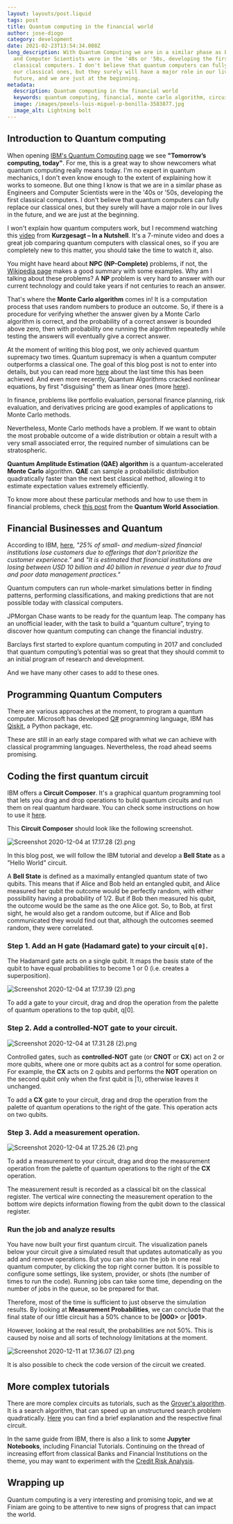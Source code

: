 ```yaml
---
layout: layouts/post.liquid
tags: post
title: Quantum computing in the financial world
author: jose-diogo
category: development
date: 2021-02-23T13:54:34.088Z
long_description: With Quantum Computing we are in a similar phase as Engineers
  and Computer Scientists were in the '40s or '50s, developing the first
  classical computers. I don't believe that quantum computers can fully replace
  our classical ones, but they surely will have a major role in our lives in the
  future, and we are just at the beginning.
metadata:
  description: Quantum computing in the financial world
  keywords: quantum computing, financial, monte carlo algorithm, circuit composer
  image: /images/pexels-luis-miguel-p-bonilla-3583877.jpg
  image_alt: Lightning bolt
---
```

## Introduction to Quantum computing

When opening [IBM's Quantum Computing page](https://www.ibm.com/quantum-computing/) we see **"Tomorrow’s computing, today"**. For me, this is a great way to show newcomers what quantum computing really means today. I'm no expert in quantum mechanics, I don't even know enough to the extent of explaining how it works to someone. But one thing I know is that we are in a similar phase as Engineers and Computer Scientists were in the '40s or '50s, developing the first classical computers. I don't believe that quantum computers can fully replace our classical ones, but they surely will have a major role in our lives in the future, and we are just at the beginning.

I won't explain how quantum computers work, but I recommend watching this [video](https://www.youtube.com/watch?v=JhHMJCUmq28) from **Kurzgesagt – In a Nutshell**. It's a 7-minute video and does a great job comparing quantum computers with classical ones, so if you are completely new to this matter, you should take the time to watch it, also.

You might have heard about **NPC (NP-Complete)** problems, if not, the [Wikipedia page](https://en.wikipedia.org/wiki/NP-completeness) makes a good summary with some examples. Why am I talking about these problems? A **NP** problem is very hard to answer with our current technology and could take years if not centuries to reach an answer.

That's where the **Monte Carlo algorithm** comes in! It is a computation process that uses random numbers to produce an outcome. So, if there is a procedure for verifying whether the answer given by a Monte Carlo algorithm is correct, and the probability of a correct answer is bounded above zero, then with probability one running the algorithm repeatedly while testing the answers will eventually give a correct answer.

At the moment of writing this blog post, we only achieved quantum supremacy two times. Quantum supremacy is when a quantum computer outperforms a classical one. The goal of this blog post is not to enter into details, but you can read more [here](https://www.scientificamerican.com/article/light-based-quantum-computer-exceeds-fastest-classical-supercomputers/) about the last time this has been achieved. And even more recently, Quantum Algorithms cracked nonlinear equations, by first "disguising" them as linear ones (more [here](https://www.quantamagazine.org/new-quantum-algorithms-finally-crack-nonlinear-equations-20210105/)).

In finance, problems like portfolio evaluation, personal finance planning, risk evaluation, and derivatives pricing are good examples of applications to Monte Carlo methods.

Nevertheless, Monte Carlo methods have a problem. If we want to obtain the most probable outcome of a wide distribution or obtain a result with a very small associated error, the required number of simulations can be stratospheric.

**Quantum Amplitude Estimation (QAE) algorithm** is a quantum-accelerated **Monte Carlo** algorithm. **QAE** can sample a probabilistic distribution quadratically faster than the next best classical method, allowing it to estimate expectation values extremely efficiently.

To know more about these particular methods and how to use them in financial problems, check [this post](https://medium.com/@quantum_wa/quantum-computing-and-finance-f7839c894979) from the **Quantum World Association**.

## Financial Businesses and Quantum

According to IBM, [here](https://www.ibm.com/quantum-computing/technology/quantum-in-finance/?cm_sp=ThinkDigitalResources-_-Infrastructure-_-Quantum%20finance), _"25% of small- and medium-sized financial institutions lose customers due to offerings that don’t prioritize the customer experience."_ and _"It is estimated that financial institutions are losing between USD 10 billion and 40 billion in revenue a year due to fraud and poor data management practices."_

Quantum computers can run whole-market simulations better in finding patterns, performing classifications, and making predictions that are not possible today with classical computers.

JPMorgan Chase wants to be ready for the quantum leap. The company has an unofficial leader, with the task to build a “quantum culture”, trying to discover how quantum computing can change the financial industry. 

Barclays first started to explore quantum computing in 2017 and concluded that quantum computing’s potential was so great that they should commit to an initial program of research and development.

And we have many other cases to add to these ones.

## Programming Quantum Computers

There are various approaches at the moment, to program a quantum computer. Microsoft has developed [Q#](https://docs.microsoft.com/en-us/quantum/overview/what-is-qsharp-and-qdk) programming language, IBM has [Qiskit](https://qiskit.org/documentation/), a Python package, etc.

These are still in an early stage compared with what we can achieve with classical programming languages. Nevertheless, the road ahead seems promising.

## Coding the first quantum circuit

IBM offers a **Circuit Composer**. It's a graphical quantum programming tool that lets you drag and drop operations to build quantum circuits and run them on real quantum hardware. You can check some instructions on how to use it [here](https://quantum-computing.ibm.com/docs/iqx/overview).

This **Circuit Composer** should look like the following screenshot.

![Screenshot 2020-12-04 at 17.17.28 (2).png](https://draftin.com:443/images/77322?token=xdggs-5af3vy0IJU_YhTikSKfRglqoN3vJP9tpkK5zuuQIUhQlcIXVRQSKlHC7u-qPCZ1Hk8GDDlA9Ic2IuJGmU) 

In this blog post, we will follow the IBM tutorial and develop a **Bell State** as a "Hello World" circuit.

A **Bell State** is defined as a maximally entangled quantum state of two qubits. This means that if Alice and Bob held an entangled qubit, and Alice measured her qubit the outcome would be perfectly random, with either possibility having a probability of 1/2. But if Bob then measured his qubit, the outcome would be the same as the one Alice got. So, to Bob, at first sight, he would also get a random outcome, but if Alice and Bob communicated they would find out that, although the outcomes seemed random, they were correlated.

### Step 1. Add an **H** gate (Hadamard gate) to your circuit `q[0]`.

The Hadamard gate acts on a single qubit. It maps the basis state of the qubit to have equal probabilities to become 1 or 0 (i.e. creates a superposition).

![Screenshot 2020-12-04 at 17.17.39 (2).png](https://draftin.com:443/images/77321?token=nggCmv7l6e4HFU61pPvvNKNq7buliPIbxgLcyun8GuspKZr_WVbGIH85MXAW35psVmu2BZg6C9gP0TUyxM1usT8)

To add a gate to your circuit, drag and drop the operation from the palette of quantum operations to the top qubit, q[0].

### Step 2. Add a **controlled-NOT** gate to your circuit.

![Screenshot 2020-12-04 at 17.31.28 (2).png](https://draftin.com:443/images/77323?token=LOeBGjADh8cP6E_gn890FiHl1D1qp0v5Bx4ACx4v4-5--KeFP3jNxPNt3s9WF0r39s_sAv3BJ0x_DpT1vCfVXUw)

Controlled gates, such as **controlled-NOT** gate (or **CNOT** or **CX**) act on 2 or more qubits, where one or more qubits act as a control for some operation. For example, the **CX** acts on 2 qubits and performs the **NOT** operation on the second qubit only when the first qubit is |1⟩, otherwise leaves it unchanged.

To add a **CX** gate to your circuit, drag and drop the operation from the palette of quantum operations to the right of the gate. This operation acts on two qubits.

### Step 3. Add a measurement operation.

![Screenshot 2020-12-04 at 17.25.26 (2).png](https://draftin.com:443/images/77324?token=q4eyMxD6eDhGvUXVsy5jXcTrsp7A7THRw4dqsvT7zJLD7LZ2VAxtov3ZGOrYzjauVd2QUvcypf9uTDNaDB3l8TU)

To add a measurement to your circuit, drag and drop the measurement operation from the palette of quantum operations to the right of the **CX** operation.

The measurement result is recorded as a classical bit on the classical register. The vertical wire connecting the measurement operation to the bottom wire depicts information flowing from the qubit down to the classical register.

### Run the job and analyze results

You have now built your first quantum circuit. The visualization panels below your circuit give a simulated result that updates automatically as you add and remove operations. But you can also run the job in one real quantum computer, by clicking the top right corner button. It is possible to configure some settings, like system, provider, or shots (the number of times to run the code). Running jobs can take some time, depending on the number of jobs in the queue, so be prepared for that.

Therefore, most of the time is sufficient to just observe the simulation results. By looking at **Measurement Probabilities**, we can conclude that the final state of our little circuit has a 50% chance to be **|000>** or **|001>**. 

However, looking at the real result, the probabilities are not 50%. This is caused by noise and all sorts of technology limitations at the moment.

![Screenshot 2020-12-11 at 17.36.07 (2).png](https://draftin.com:443/images/77325?token=BQ4Up0oNG_piPBTbK6YO0ugEiw7ixsrvrlZLa7sRHduFE0pCCPoqaLjdu6EFYElwHM7RajcG2p20DgrfaAyjxC8) 

It is also possible to check the code version of the circuit we created.

## More complex tutorials

There are more complex circuits as tutorials, such as the [Grover's algorithm](https://arxiv.org/abs/quant-ph/9605043). It is a search algorithm, that can speed up an unstructured search problem quadratically. [Here](https://quantum-computing.ibm.com/docs/iqx/guide/grovers-algorithm) you can find a brief explanation and the respective final circuit.

In the same guide from IBM, there is also a link to some **Jupyter Notebooks**, including Financial Tutorials. Continuing on the thread of increasing effort from classical Banks and Financial Institutions on the theme, you may want to experiment with the [Credit Risk Analysis](https://qiskit.org/documentation/tutorials/finance/09_credit_risk_analysis.html).

## Wrapping up

Quantum computing is a very interesting and promising topic, and we at Finiam are going to be attentive to new signs of progress that can impact the world.

